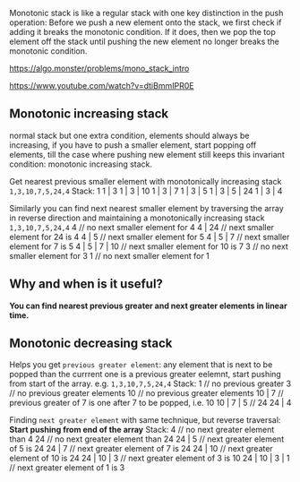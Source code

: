 Monotonic stack is like a regular stack with one key distinction in the push operation: Before we push a new element onto the stack, we first check if adding it breaks the monotonic condition. If it does, then we pop the top element off the stack until pushing the new element no longer breaks the monotonic condition.

https://algo.monster/problems/mono_stack_intro

https://www.youtube.com/watch?v=dtiBmmIPR0E

## Monotonic increasing stack

normal stack but one extra condition, elements should always be increasing,
if you have to push a smaller element, start popping off elements, till the case where pushing new element still keeps this invariant condition: monotonic increasing stack.

Get nearest previous smaller element with monotonically increasing stack
`1,3,10,7,5,24,4`
Stack:
1
1 | 3
1 | 3 | 10
1 | 3 | 7
1 | 3 | 5
1 | 3 | 5 | 24
1 | 3 | 4

Similarly you can find next nearest smaller element by traversing the array in reverse direction and maintaining a 
monotonically increasing stack
`1,3,10,7,5,24,4`
4                   // no next smaller element for 4
4 | 24              // next smaller element for 24 is 4
4 | 5               // next smaller element for 5
4 | 5 | 7           // next smaller element for 7 is 5
4 | 5 | 7 | 10      // next smaller element for 10 is 7
3                   // no next smaller element for 3
1                   // no next smaller element for 1


## Why and when is it useful?

**You can find nearest previous greater and next greater elements in linear time.**

## Monotonic decreasing stack

Helps you get `previous greater element`: any element that is next to be popped than the currrent one is a previous greater eelemnt, start pushing from start of the array.
e.g.
`1,3,10,7,5,24,4`
Stack:
1             // no previous greater
3             // no previous greater elements
10            // no previous greater elements
10 | 7        // previous greater of 7 is one after 7 to be popped, i.e. 10 
10 | 7 | 5    // 
24
24 | 4

Finding `next greater element` with same technique, but reverse traversal:
**Start pushing from end of the array**
Stack:
4                   // no next greater element than 4
24                  // no next greater element than 24
24 | 5              // next greater element of 5 is 24
24 | 7              // next greater element of 7 is 24
24 | 10             // next greater element of 10 is 24
24 | 10 | 3         // next greater element of 3 is 10
24 | 10 | 3 | 1     // next greater element of 1 is 3
